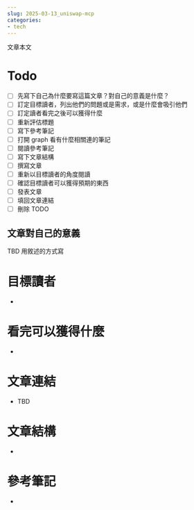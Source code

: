 ```yaml
---
slug: 2025-03-13_uniswap-mcp
categories:
- tech
---
```


文章本文

# Todo
- [ ] 先寫下自己為什麼要寫這篇文章？對自己的意義是什麼？
- [ ] 訂定目標讀者，列出他們的問題或是需求，或是什麼會吸引他們
- [ ] 訂定讀者看完之後可以獲得什麼
- [ ] 重新評估標題
- [ ] 寫下參考筆記
- [ ] 打開 graph 看有什麼相關連的筆記
- [ ] 閱讀參考筆記
- [ ] 寫下文章結構
- [ ] 撰寫文章
- [ ] 重新以目標讀者的角度閱讀
- [ ] 確認目標讀者可以獲得預期的東西
- [ ] 發表文章
- [ ] 填回文章連結
- [ ] 刪除 TODO

## 文章對自己的意義
TBD 用敘述的方式寫

# 目標讀者
- 

# 看完可以獲得什麼
- 
# 文章連結
- TBD

# 文章結構
- 

# 參考筆記
- 
